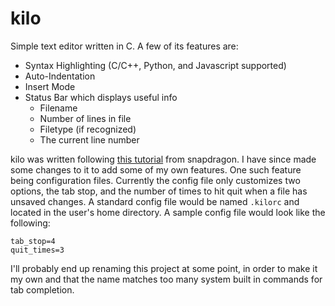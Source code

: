 # kilo

Simple text editor written in C. A few of its features are:
* Syntax Highlighting (C/C++, Python, and Javascript supported)
* Auto-Indentation
* Insert Mode
* Status Bar which displays useful info
    - Filename
    - Number of lines in file
    - Filetype (if recognized)
    - The current line number

kilo was written following [this tutorial](https://viewsourcecode.org/snaptoken/kilo/) from snapdragon. I
have since made some changes to it to add some of my own features. One such feature being configuration
files. Currently the config file only customizes two options, the tab stop, and the number of times to hit
quit when a file has unsaved changes. A standard config file would be named `.kilorc` and located in the
user's home directory. A sample config file would look like the following:

    tab_stop=4
    quit_times=3

I'll probably end up renaming this project at some point, in order to make it my own and that the name
matches too many system built in commands for tab completion.
